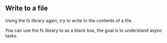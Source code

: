 ## Write to a file

Using the fs library again, try to write to the contents of a file.

You can use the fs library to as a black box, the goal is to understand async tasks.